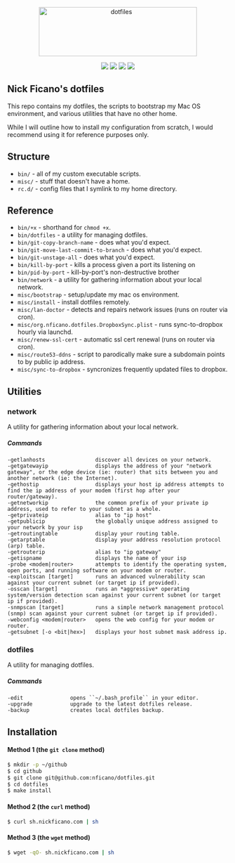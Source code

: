 <p align="center">
  <img src="https://assets.nickficano.com/gh-dotfiles.svg" alt="dotfiles" width="360" height="112" />
  <div align="center">
    <a href="https://travis-ci.org/nficano/dotfiles"><img src="https://travis-ci.org/nficano/dotfiles.svg?branch=master" /></a>
    <img src="https://img.shields.io/github/last-commit/nficano/dotfiles.svg" />
    <img src="https://img.shields.io/github/tag/nficano/dotfiles.svg" />
    <img src="https://img.shields.io/badge/platforms-macos%20%7C%20linux-blue.svg" />
  </div>
</p>

## Nick Ficano's dotfiles

This repo contains my dotfiles, the scripts to bootstrap my Mac OS environment,
and various utilities that have no other home.

While I will outline how to install my configuration from scratch, I would
recommend using it for reference purposes only.

## Structure

- ``bin/`` - all of my custom executable scripts.
- ``misc/`` - stuff that doesn't have a home.
- ``rc.d/`` - config files that I symlink to my home directory.

## Reference

- ``bin/+x`` - shorthand for ``chmod +x``.
- ``bin/dotfiles`` - a utility for managing dotfiles.
- ``bin/git-copy-branch-name`` - does what you'd expect.
- ``bin/git-move-last-commit-to-branch`` - does what you'd expect.
- ``bin/git-unstage-all`` - does what you'd expect.
- ``bin/kill-by-port`` - kills a process given a port its listening on
- ``bin/pid-by-port`` - kill-by-port's non-destructive brother
- ``bin/network`` - a utility for gathering information about your local network.
- ``misc/bootstrap`` - setup/update my mac os environment.
- ``misc/install`` - install dotfiles remotely.
- ``misc/lan-doctor`` - detects and repairs network issues (runs on router via cron).
- ``misc/org.nficano.dotfiles.DropboxSync.plist`` - runs sync-to-dropbox hourly via launchd.
- ``misc/renew-ssl-cert`` - automatic ssl cert renewal (runs on router via cron).
- ``misc/route53-ddns`` - script to parodically make sure a subdomain points to by public ip address.
- ``misc/sync-to-dropbox`` - syncronizes frequently updated files to dropbox.

## Utilities

### network

A utility for gathering information about your local network.

##### Commands

```
-getlanhosts                discover all devices on your network.
-getgatewayip               displays the address of your "network gateway", or the edge device (ie: router) that sits between you and another network (ie: the Internet).
-gethostip                  displays your host ip address attempts to find the ip address of your modem (first hop after your router/gateway).
-getnetworkip               the common prefix of your private ip address, used to refer to your subnet as a whole.
-getprivateip               alias to "ip host"
-getpublicip                the globally unique address assigned to your network by your isp
-getroutingtable            display your routing table.
-getarptable                display your address resolution protocol (arp) table.
-getrouterip                alias to "ip gateway"
-getispname                 displays the name of your isp
-probe <modem|router>       attempts to identify the operating system, open ports, and running software on your modem or router.
-exploitscan [target]       runs an advanced vulnerability scan against your current subnet (or target ip if provided).
-osscan [target]            runs an *aggressive* operating system/version detection scan against your current subnet (or target ip if provided).
-snmpscan [target]          runs a simple network management protocol (snmp) scan against your current subnet (or target ip if provided).
-webconfig <modem|router>   opens the web config for your modem or router.
-getsubnet [-o <bit|hex>]   displays your host subnet mask address ip.
```

### dotfiles

A utility for managing dotfiles.

##### Commands

```
-edit               opens ``~/.bash_profile`` in your editor.
-upgrade            upgrade to the latest dotfiles release.
-backup             creates local dotfiles backup.
```

## Installation

#### Method 1 (the ``git clone`` method)

```bash
$ mkdir -p ~/github
$ cd github
$ git clone git@github.com:nficano/dotfiles.git
$ cd dotfiles
$ make install
```

#### Method 2 (the ``curl`` method)

```bash
$ curl sh.nickficano.com | sh
```

#### Method 3 (the ``wget`` method)

```bash
$ wget -qO- sh.nickficano.com | sh
```
